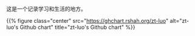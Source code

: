 
这是一个记录学习和生活的地方。  


{{% figure class="center" src="https://ghchart.rshah.org/zt-luo" alt="zt-luo's Github chart" title="zt-luo's Github chart" %}}  

